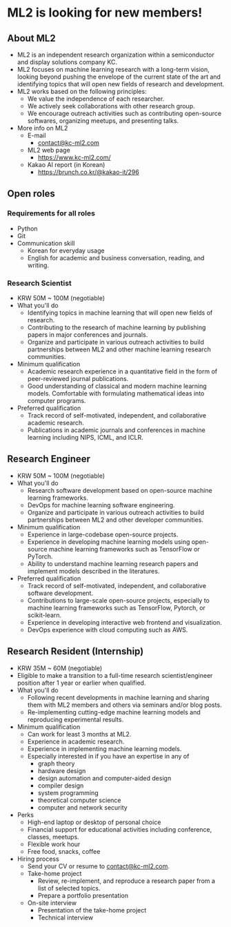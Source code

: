 # ML2 is looking for new members!
## About ML2
* ML2 is an independent research organization within a semiconductor and display solutions company KC.
* ML2 focuses on machine learning research with a long-term vision, looking beyond pushing the envelope of the current state of the art and identifying topics that will open new fields of research and development.
* ML2 works based on the following principles:
  * We value the independence of each researcher.
  * We actively seek collaborations with other research group.
  * We encourage outreach activities such as contributing open-source softwares, organizing meetups, and presenting talks.
* More info on ML2
  * E-mail
    * contact@kc-ml2.com
  * ML2 web page
    * https://www.kc-ml2.com/
  * Kakao AI report (in Korean) 
    * https://brunch.co.kr/@kakao-it/296
## Open roles
### Requirements for all roles
* Python
* Git
* Communication skill
  * Korean for everyday usage
  * English for academic and business conversation, reading, and writing.
### Research Scientist
* KRW 50M ~ 100M (negotiable)
* What you'll do
  * Identifying topics in machine learning that will open new fields of research.
  * Contributing to the research of machine learning by publishing papers in major conferences and journals.
  * Organize and participate in various outreach activities to build partnerships between ML2 and other machine learning research communities.
* Minimum qualification 
  * Academic research experience in a quantitative field in the form of peer-reviewed journal publications.
  * Good understanding of classical and modern machine learning models.
Comfortable with formulating mathematical ideas into computer programs.
* Preferred qualification
  * Track record of self-motivated, independent, and collaborative academic research.
  * Publications in academic journals and conferences in machine learning including NIPS, ICML, and ICLR.
## Research Engineer
* KRW 50M ~ 100M (negotiable)
* What you'll do
  * Research software development based on open-source machine learning frameworks.
  * DevOps for machine learning software engineering.
  * Organize and participate in various outreach activities to build partnerships between ML2 and other developer communities.
* Minimum qualification
  * Experience in large-codebase open-source projects.
  * Experience in developing machine learning models using open-source machine learning frameworks such as TensorFlow or PyTorch.
  * Ability to understand machine learning research papers and implement models described in the literatures.
* Preferred qualification
  * Track record of self-motivated, independent, and collaborative software development.
  * Contributions to large-scale open-source projects, especially to machine learning frameworks such as TensorFlow, Pytorch, or scikit-learn.
  * Experience in developing interactive web frontend and visualization.
  * DevOps experience with cloud computing such as AWS.
## Research Resident (Internship)
* KRW 35M ~ 60M (negotiable)
* Eligible to make a transition to a full-time research scientist/engineer position after 1 year or earlier when qualified.
* What you'll do
  * Following recent developments in machine learning and sharing them with ML2 members and others via seminars and/or blog posts.
  * Re-implementing cutting-edge machine learning models and reproducing experimental results.
* Minimum qualification
  * Can work for least 3 months at ML2.
  * Experience in academic research.
  * Experience in implementing machine learning models.
  * Especially interested in if you have an expertise in any of
    * graph theory
    * hardware design
    * design automation and computer-aided design
    * compiler design
    * system programming
    * theoretical computer science
    * computer and network security
* Perks
  * High-end laptop or desktop of personal choice
  * Financial support for educational activities including conference, classes, meetups.
  * Flexible work hour
  * Free food, snacks, coffee
* Hiring process
  * Send your CV or resume to contact@kc-ml2.com.
  * Take-home project
    * Review, re-implement, and reproduce a research paper from a list of selected topics. 
    * Prepare a portfolio presentation
  * On-site interview
    * Presentation of the take-home project
    * Technical interview

